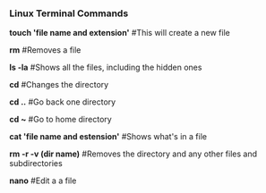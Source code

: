 ### Linux Terminal Commands ###

**touch 'file name and extension'**  #This will create a new file

**rm** #Removes a file

**ls -la** #Shows all the files, including the hidden ones

**cd** #Changes the directory

**cd ..** #Go back one directory

**cd ~** #Go to home directory

**cat 'file name and estension'** #Shows what's in a file

**rm -r -v (dir name)** #Removes the directory and any other files and subdirectories

**nano** #Edit a a file
